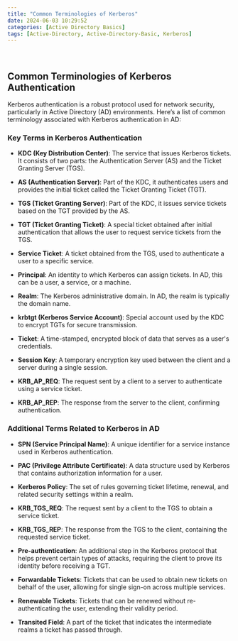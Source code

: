 ```yaml
---
title: "Common Terminologies of Kerberos"
date: 2024-06-03 10:29:52
categories: [Active Directory Basics]
tags: [Active-Directory, Active-Directory-Basic, Kerberos]
---
```

&nbsp;

## Common Terminologies of Kerberos Authentication 

Kerberos authentication is a robust protocol used for network security, particularly in Active Directory (AD) environments. Here’s a list of common terminology associated with Kerberos authentication in AD:

### Key Terms in Kerberos Authentication

- **KDC (Key Distribution Center)**: The service that issues Kerberos tickets. It consists of two parts: the Authentication Server (AS) and the Ticket Granting Server (TGS).
    
- **AS (Authentication Server)**: Part of the KDC, it authenticates users and provides the initial ticket called the Ticket Granting Ticket (TGT).
    
- **TGS (Ticket Granting Server)**: Part of the KDC, it issues service tickets based on the TGT provided by the AS.
    
- **TGT (Ticket Granting Ticket)**: A special ticket obtained after initial authentication that allows the user to request service tickets from the TGS.
    
- **Service Ticket**: A ticket obtained from the TGS, used to authenticate a user to a specific service.
    
- **Principal**: An identity to which Kerberos can assign tickets. In AD, this can be a user, a service, or a machine.
    
- **Realm**: The Kerberos administrative domain. In AD, the realm is typically the domain name.
      
- **krbtgt (Kerberos Service Account)**: Special account used by the KDC to encrypt TGTs for secure transmission.
    
- **Ticket**: A time-stamped, encrypted block of data that serves as a user's credentials.
    
- **Session Key**: A temporary encryption key used between the client and a server during a single session.
    
- **KRB_AP_REQ**: The request sent by a client to a server to authenticate using a service ticket.
    
- **KRB_AP_REP**: The response from the server to the client, confirming authentication.
    

### Additional Terms Related to Kerberos in AD

- **SPN (Service Principal Name)**: A unique identifier for a service instance used in Kerberos authentication.
    
- **PAC (Privilege Attribute Certificate)**: A data structure used by Kerberos that contains authorization information for a user.
    
- **Kerberos Policy**: The set of rules governing ticket lifetime, renewal, and related security settings within a realm.
    
- **KRB_TGS_REQ**: The request sent by a client to the TGS to obtain a service ticket.
    
- **KRB_TGS_REP**: The response from the TGS to the client, containing the requested service ticket.
    
- **Pre-authentication**: An additional step in the Kerberos protocol that helps prevent certain types of attacks, requiring the client to prove its identity before receiving a TGT.
    
- **Forwardable Tickets**: Tickets that can be used to obtain new tickets on behalf of the user, allowing for single sign-on across multiple services.
    
- **Renewable Tickets**: Tickets that can be renewed without re-authenticating the user, extending their validity period.
    
- **Transited Field**: A part of the ticket that indicates the intermediate realms a ticket has passed through.
